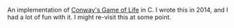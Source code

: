 An implementation of [Conway's Game of Life](http://en.wikipedia.org/wiki/Conway%27s_Game_of_Life) in C. I wrote this in 2014, and I had a lot of fun with it. I might re-visit this at some point.
